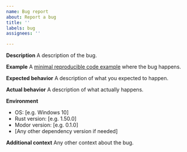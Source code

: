 ```yaml
---
name: Bug report
about: Report a bug
title: ''
labels: bug
assignees: ''

---
```


**Description**
A description of the bug.

**Example**
A [minimal reproducible code example](https://stackoverflow.com/help/minimal-reproducible-example) where the bug happens.

**Expected behavior**
A description of what you expected to happen.

**Actual behavior**
A description of what actually happens.

**Environment**
 - OS: [e.g. Windows 10]
 - Rust version: [e.g. 1.50.0]
 - Modor version: [e.g. 0.1.0]
 - [Any other dependency version if needed]

**Additional context**
Any other context about the bug.
